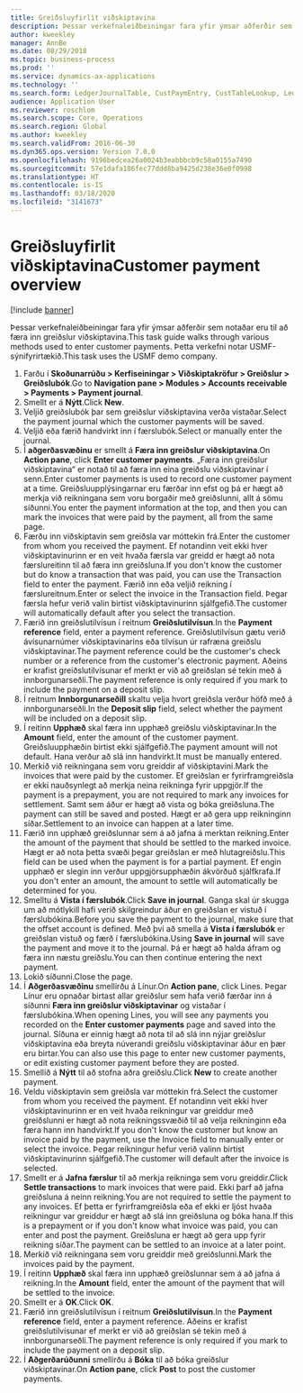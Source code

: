 ```yaml
---
title: Greiðsluyfirlit viðskiptavina
description: Þessar verkefnaleiðbeiningar fara yfir ýmsar aðferðir sem notaðar eru til að færa inn greiðslur viðskiptavina.
author: kweekley
manager: AnnBe
ms.date: 08/29/2018
ms.topic: business-process
ms.prod: ''
ms.service: dynamics-ax-applications
ms.technology: ''
ms.search.form: LedgerJournalTable, CustPaymEntry, CustTableLookup, LedgerJournalTransCustPaym, CustOpenTrans, BankAccountTableLookUp
audience: Application User
ms.reviewer: roschlom
ms.search.scope: Core, Operations
ms.search.region: Global
ms.author: kweekley
ms.search.validFrom: 2016-06-30
ms.dyn365.ops.version: Version 7.0.0
ms.openlocfilehash: 9196bedcea26a0024b3eabbbcb9c58a0155a7490
ms.sourcegitcommit: 57e1dafa186fec77ddd8ba9425d238e36e0f0998
ms.translationtype: HT
ms.contentlocale: is-IS
ms.lasthandoff: 03/18/2020
ms.locfileid: "3141673"
---
```

# <a name="customer-payment-overview"></a><span data-ttu-id="0c21b-103">Greiðsluyfirlit viðskiptavina</span><span class="sxs-lookup"><span data-stu-id="0c21b-103">Customer payment overview</span></span>

[!include [banner](../../includes/banner.md)]

<span data-ttu-id="0c21b-104">Þessar verkefnaleiðbeiningar fara yfir ýmsar aðferðir sem notaðar eru til að færa inn greiðslur viðskiptavina.</span><span class="sxs-lookup"><span data-stu-id="0c21b-104">This task guide walks through various methods used to enter customer payments.</span></span> <span data-ttu-id="0c21b-105">Þetta verkefni notar USMF-sýnifyrirtækið.</span><span class="sxs-lookup"><span data-stu-id="0c21b-105">This task uses the USMF demo company.</span></span>

1. <span data-ttu-id="0c21b-106">Farðu í **Skoðunarrúðu > Kerfiseiningar > Viðskiptakröfur > Greiðslur > Greiðslubók**.</span><span class="sxs-lookup"><span data-stu-id="0c21b-106">Go to **Navigation pane > Modules > Accounts receivable > Payments > Payment journal**.</span></span>
2. <span data-ttu-id="0c21b-107">Smellt er á **Nýtt**.</span><span class="sxs-lookup"><span data-stu-id="0c21b-107">Click **New**.</span></span>
3. <span data-ttu-id="0c21b-108">Veljið greiðslubók þar sem greiðslur viðskiptavina verða vistaðar.</span><span class="sxs-lookup"><span data-stu-id="0c21b-108">Select the payment journal which the customer payments will be saved.</span></span>
4. <span data-ttu-id="0c21b-109">Veljið eða færið handvirkt inn í færslubók.</span><span class="sxs-lookup"><span data-stu-id="0c21b-109">Select or manually enter the journal.</span></span>
5. <span data-ttu-id="0c21b-110">Í **aðgerðasvæðinu** er smellt á **Færa inn greiðslur viðskiptavina**.</span><span class="sxs-lookup"><span data-stu-id="0c21b-110">On **Action pane**, click **Enter customer payments**.</span></span> <span data-ttu-id="0c21b-111">„Færa inn greiðslur viðskiptavina“ er notað til að færa inn eina greiðslu viðskiptavinar í senn.</span><span class="sxs-lookup"><span data-stu-id="0c21b-111">Enter customer payments is used to record one customer payment at a time.</span></span> <span data-ttu-id="0c21b-112">Greiðsluupplýsingarnar eru færðar inn efst og þá er hægt að merkja við reikningana sem voru borgaðir með greiðslunni, allt á sömu síðunni.</span><span class="sxs-lookup"><span data-stu-id="0c21b-112">You enter the payment information at the top, and then you can mark the invoices that were paid by the payment, all from the same page.</span></span>  
6. <span data-ttu-id="0c21b-113">Færðu inn viðskiptavin sem greiðsla var móttekin frá.</span><span class="sxs-lookup"><span data-stu-id="0c21b-113">Enter the customer from whom you received the payment.</span></span> <span data-ttu-id="0c21b-114">Ef notandinn veit ekki hver viðskiptavinurinn er en veit hvaða færsla var greidd er hægt að nota færslureitinn til að færa inn greiðsluna.</span><span class="sxs-lookup"><span data-stu-id="0c21b-114">If you don't know the customer but do know a transaction that was paid, you can use the Transaction field to enter the payment.</span></span> <span data-ttu-id="0c21b-115">Færið inn eða veljið reikning í færslureitnum.</span><span class="sxs-lookup"><span data-stu-id="0c21b-115">Enter or select the invoice in the Transaction field.</span></span> <span data-ttu-id="0c21b-116">Þegar færsla hefur verið valin birtist viðskiptavinurinn sjálfgefið.</span><span class="sxs-lookup"><span data-stu-id="0c21b-116">The customer will automatically default after you select the transaction.</span></span>
7. <span data-ttu-id="0c21b-117">Færið inn greiðslutilvísun í reitnum **Greiðslutilvísun**.</span><span class="sxs-lookup"><span data-stu-id="0c21b-117">In the **Payment reference** field, enter a payment reference.</span></span> <span data-ttu-id="0c21b-118">Greiðslutilvísun gætu verið ávísunarnúmer viðskiptavinarins eða tilvísun úr rafræna greiðslu viðskiptavinar.</span><span class="sxs-lookup"><span data-stu-id="0c21b-118">The payment reference could be the customer's check number or a reference from the customer's electronic payment.</span></span> <span data-ttu-id="0c21b-119">Aðeins er krafist greiðslutilvísunar ef merkt er við að greiðslan sé tekin með á innborgunarseðli.</span><span class="sxs-lookup"><span data-stu-id="0c21b-119">The payment reference is only required if you mark to include the payment on a deposit slip.</span></span>  
8. <span data-ttu-id="0c21b-120">Í reitnum **Innborgunarseðill** skaltu velja hvort greiðsla verður höfð með á innborgunarseðli.</span><span class="sxs-lookup"><span data-stu-id="0c21b-120">In the **Deposit slip** field, select whether the payment will be included on a deposit slip.</span></span> 
9. <span data-ttu-id="0c21b-121">Í reitinn **Upphæð** skal færa inn upphæð greiðslu viðskiptavinar.</span><span class="sxs-lookup"><span data-stu-id="0c21b-121">In the **Amount** field, enter the amount of the customer payment.</span></span> <span data-ttu-id="0c21b-122">Greiðsluupphæðin birtist ekki sjálfgefið.</span><span class="sxs-lookup"><span data-stu-id="0c21b-122">The payment amount will not default.</span></span> <span data-ttu-id="0c21b-123">Hana verður að slá inn handvirkt.</span><span class="sxs-lookup"><span data-stu-id="0c21b-123">It must be manually entered.</span></span> 
10. <span data-ttu-id="0c21b-124">Merkið við reikningana sem voru greiddir af viðskiptavini.</span><span class="sxs-lookup"><span data-stu-id="0c21b-124">Mark the invoices that were paid by the customer.</span></span> <span data-ttu-id="0c21b-125">Ef greiðslan er fyrirframgreiðsla er ekki nauðsynlegt að merkja neina reikninga fyrir uppgjör.</span><span class="sxs-lookup"><span data-stu-id="0c21b-125">If the payment is a prepayment, you are not required to mark any invoices for settlement.</span></span> <span data-ttu-id="0c21b-126">Samt sem áður er hægt að vista og bóka greiðsluna.</span><span class="sxs-lookup"><span data-stu-id="0c21b-126">The payment can still be saved and posted.</span></span> <span data-ttu-id="0c21b-127">Hægt er að gera upp reikninginn síðar.</span><span class="sxs-lookup"><span data-stu-id="0c21b-127">Settlement to an invoice can happen at a later time.</span></span>
11. <span data-ttu-id="0c21b-128">Færið inn upphæð greiðslunnar sem á að jafna á merktan reikning.</span><span class="sxs-lookup"><span data-stu-id="0c21b-128">Enter the amount of the payment that should be settled to the marked invoice.</span></span> <span data-ttu-id="0c21b-129">Hægt er að nota þetta svæði þegar greiðslan er með hlutagreiðslu.</span><span class="sxs-lookup"><span data-stu-id="0c21b-129">This field can be used when the payment is for a partial payment.</span></span> <span data-ttu-id="0c21b-130">Ef engin upphæð er slegin inn verður uppgjörsupphæðin ákvörðuð sjálfkrafa.</span><span class="sxs-lookup"><span data-stu-id="0c21b-130">If you don't enter an amount, the amount to settle will automatically be determined for you.</span></span>
12. <span data-ttu-id="0c21b-131">Smelltu á **Vista í færslubók**.</span><span class="sxs-lookup"><span data-stu-id="0c21b-131">Click **Save in journal**.</span></span> <span data-ttu-id="0c21b-132">Ganga skal úr skugga um að mótlykill hafi verið skilgreindur áður en greiðslan er vistuð í færslubókina.</span><span class="sxs-lookup"><span data-stu-id="0c21b-132">Before you save the payment to the journal, make sure that the offset account is defined.</span></span> <span data-ttu-id="0c21b-133">Með því að smella á **Vista í færslubók** er greiðslan vistuð og færð í færslubókina.</span><span class="sxs-lookup"><span data-stu-id="0c21b-133">Using **Save in journal** will save the payment and move it to the journal.</span></span> <span data-ttu-id="0c21b-134">Þá er hægt að halda áfram og færa inn næstu greiðslu.</span><span class="sxs-lookup"><span data-stu-id="0c21b-134">You can then continue entering the next payment.</span></span>
13. <span data-ttu-id="0c21b-135">Lokið síðunni.</span><span class="sxs-lookup"><span data-stu-id="0c21b-135">Close the page.</span></span>
14. <span data-ttu-id="0c21b-136">Í **Aðgerðasvæðinu** smellirðu á Línur.</span><span class="sxs-lookup"><span data-stu-id="0c21b-136">On **Action pane**, click Lines.</span></span> <span data-ttu-id="0c21b-137">Þegar Línur eru opnaðar birtast allar greiðslur sem hafa verið færðar inn á síðunni **Færa inn greiðslur viðskiptavinar** og vistaðar í færslubókina.</span><span class="sxs-lookup"><span data-stu-id="0c21b-137">When opening Lines, you will see any payments you recorded on the **Enter customer payments** page and saved into the journal.</span></span> <span data-ttu-id="0c21b-138">Síðuna er einnig hægt að nota til að slá inn nýjar greiðslur viðskiptavina eða breyta núverandi greiðslu viðskiptavinar áður en þær eru birtar.</span><span class="sxs-lookup"><span data-stu-id="0c21b-138">You can also use this page to enter new customer payments, or edit existing customer payment before they are posted.</span></span>
15. <span data-ttu-id="0c21b-139">Smellið á **Nýtt** til að stofna aðra greiðslu.</span><span class="sxs-lookup"><span data-stu-id="0c21b-139">Click **New** to create another payment.</span></span> 
16. <span data-ttu-id="0c21b-140">Veldu viðskiptavin sem greiðsla var móttekin frá.</span><span class="sxs-lookup"><span data-stu-id="0c21b-140">Select the customer from whom you received the payment.</span></span> <span data-ttu-id="0c21b-141">Ef notandinn veit ekki hver viðskiptavinurinn er en veit hvaða reikningur var greiddur með greiðslunni er hægt að nota reikningssvæðið til að velja reikninginn eða færa hann inn handvirkt.</span><span class="sxs-lookup"><span data-stu-id="0c21b-141">If you don't know the customer but know an invoice paid by the payment, use the Invoice field to manually enter or select the invoice.</span></span> <span data-ttu-id="0c21b-142">Þegar reikningur hefur verið valinn birtist viðskiptavinurinn sjálfgefið.</span><span class="sxs-lookup"><span data-stu-id="0c21b-142">The customer will default after the invoice is selected.</span></span>  
17. <span data-ttu-id="0c21b-143">Smellt er á **Jafna færslur** til að merkja reikninga sem voru greiddir.</span><span class="sxs-lookup"><span data-stu-id="0c21b-143">Click **Settle transactions** to mark invoices that were paid.</span></span> <span data-ttu-id="0c21b-144">Ekki þarf að jafna greiðsluna á neinn reikning.</span><span class="sxs-lookup"><span data-stu-id="0c21b-144">You are not required to settle the payment to any invoices.</span></span> <span data-ttu-id="0c21b-145">Ef þetta er fyrirframgreiðsla eða ef ekki er ljóst hvaða reikningur var greiddur er hægt að slá inn greiðsluna og bóka hana.</span><span class="sxs-lookup"><span data-stu-id="0c21b-145">If this is a prepayment or if you don't know what invoice was paid, you can enter and post the payment.</span></span> <span data-ttu-id="0c21b-146">Greiðsluna er hægt að gera upp fyrir reikning síðar.</span><span class="sxs-lookup"><span data-stu-id="0c21b-146">The payment can be settled to an invoice at a later point.</span></span>  
18. <span data-ttu-id="0c21b-147">Merkið við reikningana sem voru greiddir með greiðslunni.</span><span class="sxs-lookup"><span data-stu-id="0c21b-147">Mark the invoices paid by the payment.</span></span> 
19. <span data-ttu-id="0c21b-148">Í reitinn **Upphæð** skal færa inn upphæð greiðslunnar sem á að jafna á reikning.</span><span class="sxs-lookup"><span data-stu-id="0c21b-148">In the **Amount** field, enter the amount of the payment that will be settled to the invoice.</span></span>
20. <span data-ttu-id="0c21b-149">Smellt er á **OK**.</span><span class="sxs-lookup"><span data-stu-id="0c21b-149">Click **OK**.</span></span>
21. <span data-ttu-id="0c21b-150">Færið inn greiðslutilvísun í reitnum **Greiðslutilvísun**.</span><span class="sxs-lookup"><span data-stu-id="0c21b-150">In the **Payment reference** field, enter a payment reference.</span></span> <span data-ttu-id="0c21b-151">Aðeins er krafist greiðslutilvísunar ef merkt er við að greiðslan sé tekin með á innborgunarseðli.</span><span class="sxs-lookup"><span data-stu-id="0c21b-151">The payment reference is only required if you mark to include the payment on a deposit slip.</span></span>  
22. <span data-ttu-id="0c21b-152">Í **Aðgerðarúðunni** smellirðu á **Bóka** til að bóka greiðslur viðskiptavinar.</span><span class="sxs-lookup"><span data-stu-id="0c21b-152">On **Action pane**, click **Post** to post the customer payments.</span></span> 

